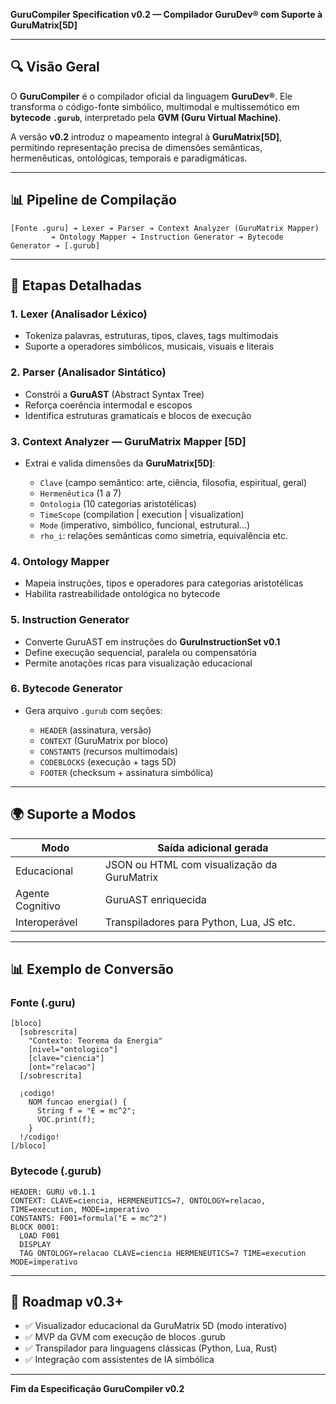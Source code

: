 **GuruCompiler Specification v0.2 — Compilador GuruDev® com Suporte à GuruMatrix\[5D]**

---

## 🔍 Visão Geral

O **GuruCompiler** é o compilador oficial da linguagem **GuruDev®**. Ele transforma o código-fonte simbólico, multimodal e multissemótico em **bytecode `.gurub`**, interpretado pela **GVM (Guru Virtual Machine)**.

A versão **v0.2** introduz o mapeamento integral à **GuruMatrix\[5D]**, permitindo representação precisa de dimensões semânticas, hermenêuticas, ontológicas, temporais e paradigmáticas.

---

## 📊 Pipeline de Compilação

```plaintext
[Fonte .guru] ➔ Lexer ➔ Parser ➔ Context Analyzer (GuruMatrix Mapper)
         ➔ Ontology Mapper ➔ Instruction Generator ➔ Bytecode Generator ➔ [.gurub]
```

---

## 🔋 Etapas Detalhadas

### 1. **Lexer (Analisador Léxico)**

* Tokeniza palavras, estruturas, tipos, claves, tags multimodais
* Suporte a operadores simbólicos, musicais, visuais e literais

### 2. **Parser (Analisador Sintático)**

* Constrói a **GuruAST** (Abstract Syntax Tree)
* Reforça coerência intermodal e escopos
* Identifica estruturas gramaticais e blocos de execução

### 3. **Context Analyzer — GuruMatrix Mapper \[5D]**

* Extrai e valida dimensões da **GuruMatrix\[5D]**:

  * `Clave` (campo semântico: arte, ciência, filosofia, espiritual, geral)
  * `Hermenêutica` (1 a 7)
  * `Ontologia` (10 categorias aristotélicas)
  * `TimeScope` (compilation | execution | visualization)
  * `Mode` (imperativo, simbólico, funcional, estrutural...)
  * `rho_i`: relações semânticas como simetria, equivalência etc.

### 4. **Ontology Mapper**

* Mapeia instruções, tipos e operadores para categorias aristotélicas
* Habilita rastreabilidade ontológica no bytecode

### 5. **Instruction Generator**

* Converte GuruAST em instruções do **GuruInstructionSet v0.1**
* Define execução sequencial, paralela ou compensatória
* Permite anotações ricas para visualização educacional

### 6. **Bytecode Generator**

* Gera arquivo `.gurub` com seções:

  * `HEADER` (assinatura, versão)
  * `CONTEXT` (GuruMatrix por bloco)
  * `CONSTANTS` (recursos multimodais)
  * `CODEBLOCKS` (execução + tags 5D)
  * `FOOTER` (checksum + assinatura simbólica)

---

## 🌍 Suporte a Modos

| Modo             | Saída adicional gerada                      |
| ---------------- | ------------------------------------------- |
| Educacional      | JSON ou HTML com visualização da GuruMatrix |
| Agente Cognitivo | GuruAST enriquecida                         |
| Interoperável    | Transpiladores para Python, Lua, JS etc.    |

---

## 📊 Exemplo de Conversão

### Fonte (.guru)

```gurudev
[bloco]
  [sobrescrita]
    "Contexto: Teorema da Energia"
    [nivel="ontologico"]
    [clave="ciencia"]
    [ont="relacao"]
  [/sobrescrita]

  ¡codigo!
    NOM funcao energia() {
      String f = "E = mc^2";
      VOC.print(f);
    }
  !/codigo!
[/bloco]
```

### Bytecode (.gurub)

```plaintext
HEADER: GURU v0.1.1
CONTEXT: CLAVE=ciencia, HERMENEUTICS=7, ONTOLOGY=relacao, TIME=execution, MODE=imperativo
CONSTANTS: F001=formula("E = mc^2")
BLOCK 0001:
  LOAD F001
  DISPLAY
  TAG ONTOLOGY=relacao CLAVE=ciencia HERMENEUTICS=7 TIME=execution MODE=imperativo
```

---

## 🚀 Roadmap v0.3+

* ✅ Visualizador educacional da GuruMatrix 5D (modo interativo)
* ✅ MVP da GVM com execução de blocos .gurub
* ✅ Transpilador para linguagens clássicas (Python, Lua, Rust)
* ✅ Integração com assistentes de IA simbólica

---

**Fim da Especificação GuruCompiler v0.2**

